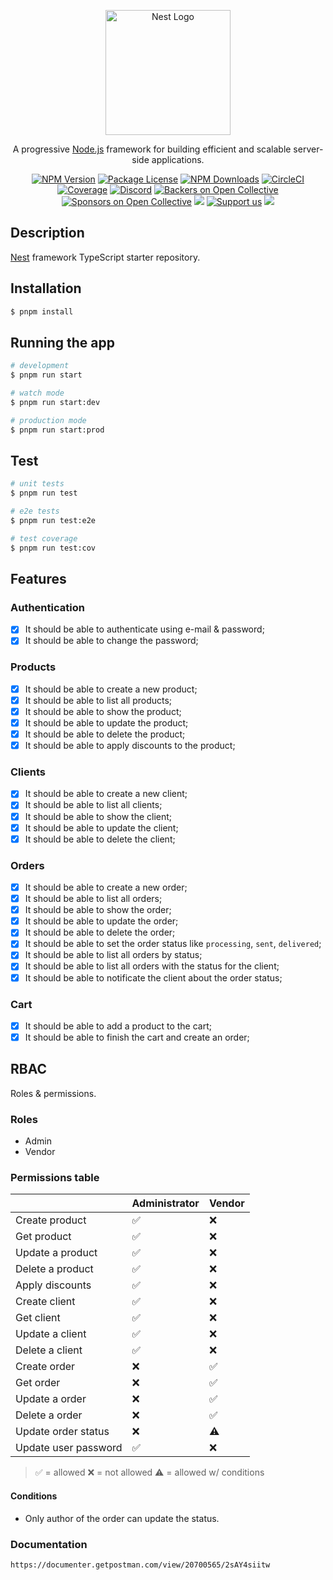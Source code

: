 <p align="center">
  <a href="http://nestjs.com/" target="blank"><img src="https://nestjs.com/img/logo-small.svg" width="200" alt="Nest Logo" /></a>
</p>

[circleci-image]: https://img.shields.io/circleci/build/github/nestjs/nest/master?token=abc123def456
[circleci-url]: https://circleci.com/gh/nestjs/nest

  <p align="center">A progressive <a href="http://nodejs.org" target="_blank">Node.js</a> framework for building efficient and scalable server-side applications.</p>
    <p align="center">
<a href="https://www.npmjs.com/~nestjscore" target="_blank"><img src="https://img.shields.io/npm/v/@nestjs/core.svg" alt="NPM Version" /></a>
<a href="https://www.npmjs.com/~nestjscore" target="_blank"><img src="https://img.shields.io/npm/l/@nestjs/core.svg" alt="Package License" /></a>
<a href="https://www.npmjs.com/~nestjscore" target="_blank"><img src="https://img.shields.io/npm/dm/@nestjs/common.svg" alt="NPM Downloads" /></a>
<a href="https://circleci.com/gh/nestjs/nest" target="_blank"><img src="https://img.shields.io/circleci/build/github/nestjs/nest/master" alt="CircleCI" /></a>
<a href="https://coveralls.io/github/nestjs/nest?branch=master" target="_blank"><img src="https://coveralls.io/repos/github/nestjs/nest/badge.svg?branch=master#9" alt="Coverage" /></a>
<a href="https://discord.gg/G7Qnnhy" target="_blank"><img src="https://img.shields.io/badge/discord-online-brightgreen.svg" alt="Discord"/></a>
<a href="https://opencollective.com/nest#backer" target="_blank"><img src="https://opencollective.com/nest/backers/badge.svg" alt="Backers on Open Collective" /></a>
<a href="https://opencollective.com/nest#sponsor" target="_blank"><img src="https://opencollective.com/nest/sponsors/badge.svg" alt="Sponsors on Open Collective" /></a>
  <a href="https://paypal.me/kamilmysliwiec" target="_blank"><img src="https://img.shields.io/badge/Donate-PayPal-ff3f59.svg"/></a>
    <a href="https://opencollective.com/nest#sponsor"  target="_blank"><img src="https://img.shields.io/badge/Support%20us-Open%20Collective-41B883.svg" alt="Support us"></a>
  <a href="https://twitter.com/nestframework" target="_blank"><img src="https://img.shields.io/twitter/follow/nestframework.svg?style=social&label=Follow"></a>
</p>
  <!--[![Backers on Open Collective](https://opencollective.com/nest/backers/badge.svg)](https://opencollective.com/nest#backer)
  [![Sponsors on Open Collective](https://opencollective.com/nest/sponsors/badge.svg)](https://opencollective.com/nest#sponsor)-->

## Description

[Nest](https://github.com/nestjs/nest) framework TypeScript starter repository.

## Installation

```bash
$ pnpm install
```

## Running the app

```bash
# development
$ pnpm run start

# watch mode
$ pnpm run start:dev

# production mode
$ pnpm run start:prod
```

## Test

```bash
# unit tests
$ pnpm run test

# e2e tests
$ pnpm run test:e2e

# test coverage
$ pnpm run test:cov
```

## Features

### Authentication

- [x] It should be able to authenticate using e-mail & password;
- [x] It should be able to change the password;

### Products

- [x] It should be able to create a new product;
- [x] It should be able to list all products;
- [x] It should be able to show the product;
- [x] It should be able to update the product;
- [x] It should be able to delete the product;
- [x] It should be able to apply discounts to the product;

### Clients

- [x] It should be able to create a new client;
- [x] It should be able to list all clients;
- [x] It should be able to show the client;
- [x] It should be able to update the client;
- [x] It should be able to delete the client;

### Orders

- [x] It should be able to create a new order;
- [x] It should be able to list all orders;
- [x] It should be able to show the order;
- [x] It should be able to update the order;
- [x] It should be able to delete the order;
- [x] It should be able to set the order status like `processing`, `sent`, `delivered`;
- [x] It should be able to list all orders by status;
- [x] It should be able to list all orders with the status for the client;
- [x] It should be able to notificate the client about the order status;

### Cart

- [x] It should be able to add a product to the cart;
- [x] It should be able to finish the cart and create an order;

## RBAC

Roles & permissions.

### Roles

- Admin
- Vendor

### Permissions table

|                          | Administrator | Vendor
| ------------------------ | ------------- | ------ |
| Create product           | ✅            | ❌     |
| Get product              | ✅            | ❌     |
| Update a product         | ✅            | ❌     |
| Delete a product         | ✅            | ❌     |
| Apply discounts          | ✅            | ❌     |
| Create client            | ✅           | ❌     |
| Get client               | ✅           | ❌     |
| Update a client          | ✅           | ❌     |
| Delete a client          | ✅            | ❌   |
| Create order             | ❌            | ✅     |
| Get order                | ❌            | ✅     |
| Update a order           | ❌            | ✅    |
| Delete a order           | ❌            | ✅    |
| Update order status      | ❌            | ⚠️     |
| Update user password     | ✅            | ❌     |

> ✅ = allowed
> ❌ = not allowed
> ⚠️ = allowed w/ conditions

#### Conditions

- Only author of the order can update the status.

### Documentation

```bash
https://documenter.getpostman.com/view/20700565/2sAY4siitw
```